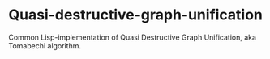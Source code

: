 # Quasi-destructive-graph-unification
Common Lisp-implementation of Quasi Destructive Graph Unification, aka Tomabechi algorithm.

